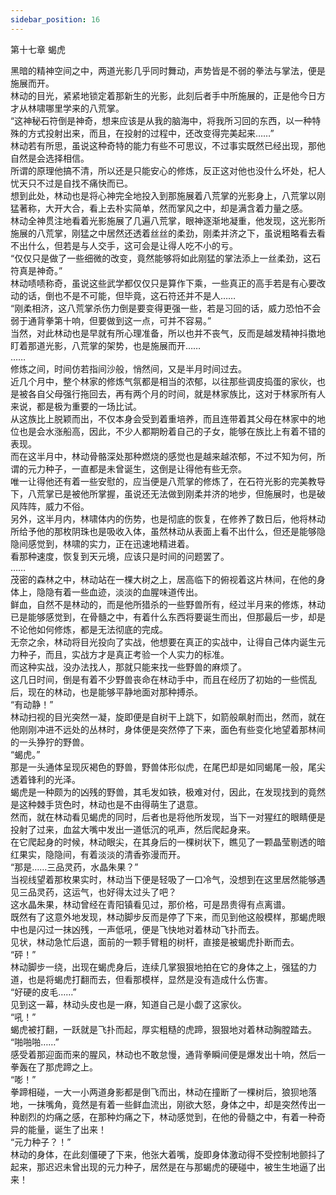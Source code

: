 ```yaml
---
sidebar_position: 16
---
```

 第十七章 蝎虎


黑暗的精神空间之中，两道光影几乎同时舞动，声势皆是不弱的拳法与掌法，便是施展而开。  
林动的目光，紧紧地锁定着那新生的光影，此刻后者手中所施展的，正是他今日方才从林啸哪里学来的八荒掌。  
“这神秘石符倒是神奇，想来应该是从我的脑海中，将我所习回的东西，以一种特殊的方式投射出来，而且，在投射的过程中，还改变得完美起来……”  
林动若有所思，虽说这种奇特的能力有些不可思议，不过事实既然已经出现，那他自然是会选择相信。  
所谓的原理他搞不清，所以还是只能安心的修炼，反正这对他也没什么坏处，杞人忧天只不过是自找不痛快而已。  
想到此处，林动也是将心神完全地投入到那施展着八荒掌的光影身上，八荒掌以刚猛著称，大开大合，看上去朴实简单，然而掌风之中，却是满含着力量之感。  
林动全神贯注地看着光影施展了几遍八荒掌，眼神逐渐地凝重，他发现，这光影所施展的八荒掌，刚猛之中居然还透着丝丝的柔劲，刚柔并济之下，虽说粗略看去看不出什么，但若是与人交手，这可会是让得人吃不小的亏。  
“仅仅只是做了一些细微的改变，竟然能够将如此刚猛的掌法添上一丝柔劲，这石符真是神奇。”  
林动啧啧称奇，虽说这些武学都仅仅只是算作下乘，一些真正的高手若是有心要改动的话，倒也不是不可能，但毕竟，这石符还并不是人……  
“刚柔相济，这八荒掌杀伤力倒是要变得更强一些，若是习回的话，威力恐怕不会弱于通背拳第十响，但要做到这一点，可并不容易。”  
当然，对此林动也是早就有所心理准备，所以也并不丧气，反而是越发精神抖擞地盯着那道光影，八荒掌的架势，也是施展而开……  
……  
修炼之间，时间仿若指间沙般，悄然间，又是半月时间过去。  
近几个月中，整个林家的修炼气氛都是相当的浓郁，以往那些调皮捣蛋的家伙，也是被各自父母强行拖回去，再有两个月的时间，就是林家族比，这对于林家所有人来说，都是极为重要的一场比试。  
从这族比上脱颖而出，不仅本身会受到着重培养，而且连带着其父母在林家中的地位也是会水涨船高，因此，不少人都期盼着自己的子女，能够在族比上有着不错的表现。  
而在这半月中，林动骨骼深处那种燃烧的感觉也是越来越浓郁，不过不知为何，所谓的元力种子，一直都是未曾诞生，这倒是让得他有些无奈。  
唯一让得他还有着一些安慰的，应当便是八荒掌的修炼了，在石符光影的完美教导下，八荒掌已是被他所掌握，虽说还无法做到刚柔并济的地步，但施展时，也是破风阵阵，威力不俗。  
另外，这半月内，林啸体内的伤势，也是彻底的恢复，在修养了数日后，他将林动所给予他的那枚阴珠也是吸收入体，虽然林动从表面上看不出什么，但还是能够隐隐间感觉到，林啸的实力，正在迅速地精进着。  
看那种速度，恢复到天元境，应该只是时间的问题罢了。  
……  
茂密的森林之中，林动站在一棵大树之上，居高临下的俯视着这片林间，在他的身体上，隐隐有着一些血迹，淡淡的血腥味道传出。  
鲜血，自然不是林动的，而是他所猎杀的一些野兽所有，经过半月来的修炼，林动已是能够感觉到，在骨髓之中，有着什么东西将要诞生而出，但那最后一步，却是不论他如何修炼，都是无法彻底的完成。  
无奈之余，林动将目光投向了实战，他想要在真正的实战中，让得自己体内诞生元力种子，而且，实战方才是真正考验一个人实力的标准。  
而这种实战，没办法找人，那就只能来找一些野兽的麻烦了。  
这几日时间，倒是有着不少野兽丧命在林动手中，而且在经历了初始的一些慌乱后，现在的林动，也是能够平静地面对那种搏杀。  
“有动静！”  
林动扫视的目光突然一凝，旋即便是自树干上跳下，如箭般飙射而出，然而，就在他刚刚冲进不远处的丛林时，身体便是突然停了下来，面色有些变化地望着那林间的一头狰狞的野兽。  
“蝎虎。”  
那是一头通体呈现灰褐色的野兽，野兽体形似虎，在尾巴却是如同蝎尾一般，尾尖透着锋利的光泽。  
蝎虎是一种颇为的凶残的野兽，其毛发如铁，极难对付，因此，在发现找到的竟然是这种棘手货色时，林动也是不由得萌生了退意。  
然而，就在林动看见蝎虎的同时，后者也是将他所发现，当下一对猩红的眼睛便是投射了过来，血盆大嘴中发出一道低沉的吼声，然后爬起身来。  
在它爬起身的时候，林动眼尖，在其身后的一棵树状下，瞧见了一颗晶莹剔透的暗红果实，隐隐间，有着淡淡的清香弥漫而开。  
“那是……三品灵药，水晶朱果？”  
当视线望着那枚果实时，林动当下便是轻吸了一口冷气，没想到在这里居然能够遇见三品灵药，这运气，也好得太过头了吧？  
这水晶朱果，林动曾经在青阳镇看见过，那价格，可是昂贵得有点离谱。  
既然有了这意外地发现，林动脚步反而是停了下来，而见到他这般模样，那蝎虎眼中也是闪过一抹凶残，一声低吼，便是飞快地对着林动飞扑而去。  
见状，林动急忙后退，面前的一颗手臂粗的树杆，直接是被蝎虎扑断而去。  
“砰！”  
林动脚步一绕，出现在蝎虎身后，连续几掌狠狠地拍在它的身体之上，强猛的力道，也是将蝎虎打翻而去，但看那模样，显然是没有造成什么伤害。  
“好硬的皮毛……”  
见到这一幕，林动头皮也是一麻，知道自己是小觑了这家伙。  
“吼！”  
蝎虎被打翻，一跃就是飞扑而起，厚实粗糙的虎蹄，狠狠地对着林动胸膛踏去。  
“啪啪啪……”  
感受着那迎面而来的腥风，林动也不敢怠慢，通背拳瞬间便是爆发出十响，然后一拳轰在了那虎蹄之上。  
“嘭！”  
拳蹄相碰，一大一小两道身影都是倒飞而出，林动在撞断了一棵树后，狼狈地落地，一抹嘴角，竟然是有着一些鲜血流出，刚欲大怒，身体之中，却是突然传出一种剧烈的灼痛之感，在那种灼痛之下，林动感觉到，在他的骨髓之中，有着一种奇异的能量，诞生了出来！  
“元力种子？！”  
林动的身体，在此刻僵硬了下来，他张大着嘴，旋即身体激动得不受控制地颤抖了起来，那迟迟未曾出现的元力种子，居然是在与那蝎虎的硬碰中，被生生地逼了出来！  
  
  
